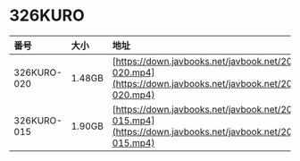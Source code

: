 # 326KURO

| 番号 | 大小 | 地址 |
| :--- | :--- | :--- |
| 326KURO-020 | 1.48GB | [https://down.javbooks.net/javbook.net/2020/06/23/326KURO-020.mp4](https://down.javbooks.net/javbook.net/2020/06/23/326KURO-020.mp4) |
| 326KURO-015 | 1.90GB | [https://down.javbooks.net/javbook.net/2020/06/28/326KURO-015.mp4](https://down.javbooks.net/javbook.net/2020/06/28/326KURO-015.mp4) |


